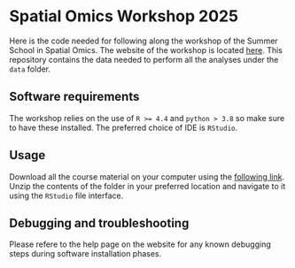 # Spatial Omics Workshop 2025
Here is the code needed for following along the workshop of the Summer School in Spatial Omics. 
The website of the workshop is located [here](https://paganilab.github.io/sows-2025/). This repository contains the data needed to perform all the analyses under the `data` folder.

## Software requirements
The workshop relies on the use of `R >= 4.4` and `python > 3.8` so make sure to have these installed. The preferred choice of IDE is `RStudio`.

## Usage
Download all the course material on your computer using the [following link](https://github.com/paganilab/sows-2025/archive/refs/heads/master.zip). Unzip the contents of the folder in your preferred location and navigate to it using the `RStudio` file interface.

## Debugging and troubleshooting
Please refere to the help page on the website for any known debugging steps during software installation phases.